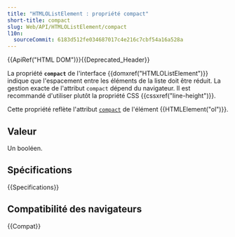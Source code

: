 ```yaml
---
title: "HTMLOListElement : propriété compact"
short-title: compact
slug: Web/API/HTMLOListElement/compact
l10n:
  sourceCommit: 6183d512fe034687017c4e216c7cbf54a16a528a
---
```


{{ApiRef("HTML DOM")}}{{Deprecated_Header}}

La propriété **`compact`** de l'interface {{domxref("HTMLOListElement")}} indique que l'espacement entre les éléments de la liste doit être réduit. La gestion exacte de l'attribut `compact` dépend du navigateur. Il est recommandé d'utiliser plutôt la propriété CSS {{cssxref("line-height")}}.

Cette propriété reflète l'attribut [`compact`](/fr/docs/Web/HTML/Reference/Elements/ol#compact) de l'élément {{HTMLElement("ol")}}.

## Valeur

Un booléen.

## Spécifications

{{Specifications}}

## Compatibilité des navigateurs

{{Compat}}

